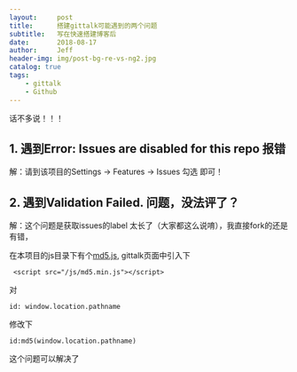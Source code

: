```yaml
---
layout:     post
title:      搭建gittalk可能遇到的两个问题
subtitle:   写在快速搭建博客后
date:       2018-08-17
author:     Jeff
header-img: img/post-bg-re-vs-ng2.jpg
catalog: true
tags:
    - gittalk
    - Github
---
```


话不多说！！！
## 1. 遇到Error: Issues are disabled for this repo 报错
解：请到该项目的Settings -> Features -> Issues 勾选   即可！

## 2. 遇到Validation Failed. 问题，没法评了？
解：这个问题是获取issues的label 太长了（大家都这么说唷），我直接fork的还是有错，

在本项目的js目录下有个[md5.js](https://github.com/Jeff-wangjunchang/jeff-wangjunchang.github.io/blob/master/js/md5.js),
gittalk页面中引入下
```
 <script src="/js/md5.min.js"></script>
```
对
```
id: window.location.pathname
```
修改下
```
id:md5(window.location.pathname)
```
这个问题可以解决了
